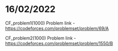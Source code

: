 # 16/02/2022

CF_problem1(1000)
Problem link - https://codeforces.com/problemset/problem/69/A

CF_problem2(1000)
Problem link - https://codeforces.com/problemset/problem/1550/B